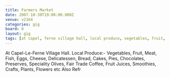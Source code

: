 ```yaml
---
title: Farmers Market
date: 2007-10-30T19:00:00.000Z
venue: v2164
categories: gig
board: 8
layout: gig
tags: [at capel, ferne village hall, local produce, vegetables, fruit, cheese, delicatessen, bread, cakes, chocolates, preserves, speciality olives, fair trade coffee, fruit juices, smoothies, crafts, plants, flowers, also refr]
---
```

At Capel-Le-Ferne Village Hall.  Local Produce:-  Vegetables, Fruit, Meat, Fish, Eggs, Cheese, Delicatessen, Bread, Cakes, Pies, Chocolates,   Preserves, Speciality Olives, Fair Trade Coffee, Fruit Juices, Smoothies, Crafts, Plants, Flowers etc  Also Refr